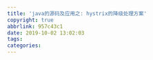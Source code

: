 ```yaml
---
title: 'java的源码及应用之: hystrix的降级处理方案'
copyright: true
abbrlink: 957c43c1
date: 2019-10-02 13:02:03
tags:
categories:
---
```

